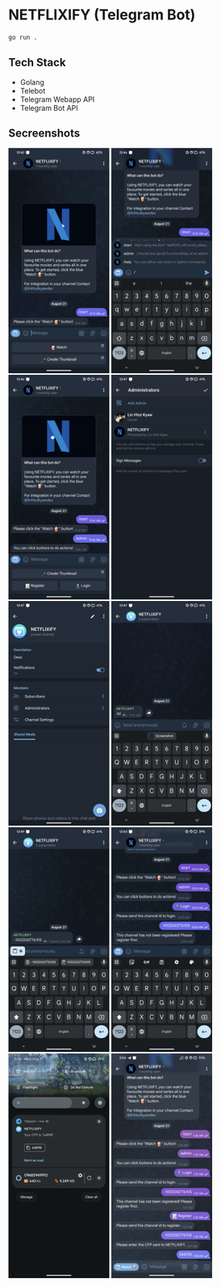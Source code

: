 # NETFLIXIFY (Telegram Bot)

```sh
go run .
```

## Tech Stack
- Golang
- Telebot
- Telegram Webapp API
- Telegram Bot API

## Secreenshots
<p>
<img src="https://github.com/linhtutkyawdev/netflixify_bot/blob/master/screenshots/s-1.png?raw=true" width="200"/>

<img src="https://github.com/linhtutkyawdev/netflixify_bot/blob/master/screenshots/s-2.png?raw=true" width="200"/>

<img src="https://github.com/linhtutkyawdev/netflixify_bot/blob/master/screenshots/s-3.png?raw=true" width="200"/>

<img src="https://github.com/linhtutkyawdev/netflixify_bot/blob/master/screenshots/s-4.png?raw=true" width="200"/>

<img src="https://github.com/linhtutkyawdev/netflixify_bot/blob/master/screenshots/s-5.png?raw=true" width="200"/>

<img src="https://github.com/linhtutkyawdev/netflixify_bot/blob/master/screenshots/s-6.png?raw=true" width="200"/>

<img src="https://github.com/linhtutkyawdev/netflixify_bot/blob/master/screenshots/s-7.png?raw=true" width="200"/>

<img src="https://github.com/linhtutkyawdev/netflixify_bot/blob/master/screenshots/s-8.png?raw=true" width="200"/>

<img src="https://github.com/linhtutkyawdev/netflixify_bot/blob/master/screenshots/s-9.png?raw=true" width="200"/>

<img src="https://github.com/linhtutkyawdev/netflixify_bot/blob/master/screenshots/s-10.png?raw=true" width="200"/>
</p>
